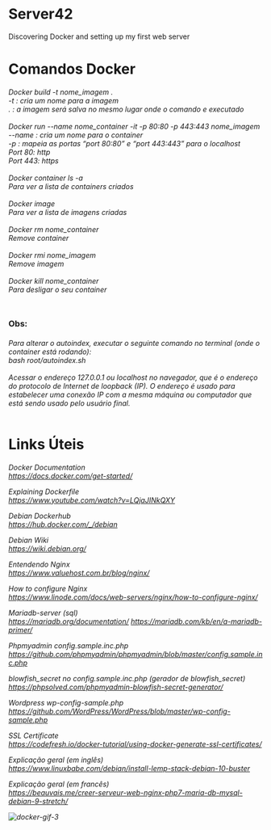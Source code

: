 # Server42
Discovering Docker and setting up my first web server

<h1>Comandos Docker

<h6>Docker build -t nome_imagem .<br>
-t : cria um nome para a imagem<br>
. : a imagem será salva no mesmo lugar onde o comando e executado<br>
<br>
Docker run --name nome_container -it -p 80:80 -p 443:443 nome_imagem<br>
--name : cria um nome para o container<br>
-p : mapeia as portas “port 80:80” e “port 443:443” para o localhost<br>
Port 80: http<br>
Port 443: https<br>
<br>
Docker container ls -a<br>
Para ver a lista de containers criados<br>
<br>
Docker image<br>
Para ver a lista de imagens criadas<br>
<br>
Docker rm nome_container<br>
Remove container<br>
<br>
Docker rmi nome_imagem<br>
Remove imagem<br>
<br>
Docker kill nome_container<br>
Para desligar o seu container<br>
<br>
<h3>Obs:<br>
<h6> 
Para alterar o autoindex, executar o seguinte comando no terminal (onde o container está rodando):<br>
bash root/autoindex.sh<br>
<br>
Acessar o endereço 127.0.0.1 ou localhost no navegador, que é o endereço do protocolo de Internet de loopback (IP). O endereço é usado para estabelecer uma conexão IP com a mesma máquina ou computador que está sendo usado pelo usuário final.<br>
<br>
<h1>Links Úteis

<h6> 

Docker Documentation<br>
 <a>https://docs.docker.com/get-started/

Explaining Dockerfile<br>
<a>https://www.youtube.com/watch?v=LQjaJINkQXY

Debian Dockerhub<br>
<a>https://hub.docker.com/_/debian

Debian Wiki<br>
<a>https://wiki.debian.org/

Entendendo Nginx<br>
<a>https://www.valuehost.com.br/blog/nginx/

How to configure Nginx<br>
<a>https://www.linode.com/docs/web-servers/nginx/how-to-configure-nginx/

Mariadb-server (sql)<br>
<a>https://mariadb.org/documentation/
<a>https://mariadb.com/kb/en/a-mariadb-primer/

Phpmyadmin config.sample.inc.php<br>
<a>https://github.com/phpmyadmin/phpmyadmin/blob/master/config.sample.inc.php

blowfish_secret no config.sample.inc.php (gerador de blowfish_secret)<br>
<a>https://phpsolved.com/phpmyadmin-blowfish-secret-generator/

Wordpress wp-config-sample.php<br>
<a>https://github.com/WordPress/WordPress/blob/master/wp-config-sample.php

SSL Certificate<br>
<a>https://codefresh.io/docker-tutorial/using-docker-generate-ssl-certificates/
 
Explicação geral (em inglês)<br>
<a>https://www.linuxbabe.com/debian/install-lemp-stack-debian-10-buster

Explicação geral (em francês)<br>
<a>https://beauvais.me/creer-serveur-web-nginx-php7-maria-db-mysql-debian-9-stretch/

![docker-gif-3](https://user-images.githubusercontent.com/59845902/80297303-46a03e00-8758-11ea-93c6-805c0d36066b.gif)
